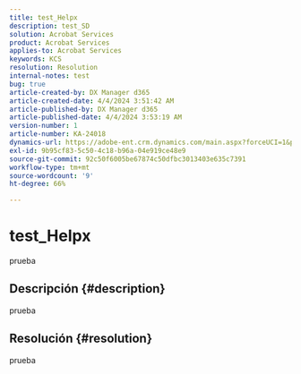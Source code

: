 ```yaml
---
title: test_Helpx
description: test_SD
solution: Acrobat Services
product: Acrobat Services
applies-to: Acrobat Services
keywords: KCS
resolution: Resolution
internal-notes: test
bug: true
article-created-by: DX Manager d365
article-created-date: 4/4/2024 3:51:42 AM
article-published-by: DX Manager d365
article-published-date: 4/4/2024 3:53:19 AM
version-number: 1
article-number: KA-24018
dynamics-url: https://adobe-ent.crm.dynamics.com/main.aspx?forceUCI=1&pagetype=entityrecord&etn=knowledgearticle&id=e73530a2-36f2-ee11-904c-6045bd006c82
exl-id: 9b95cf83-5c50-4c18-b96a-04e919ce48e9
source-git-commit: 92c50f6005be67874c50dfbc3013403e635c7391
workflow-type: tm+mt
source-wordcount: '9'
ht-degree: 66%

---
```


# test_Helpx


prueba

## Descripción {#description}

prueba

## Resolución {#resolution}


prueba
